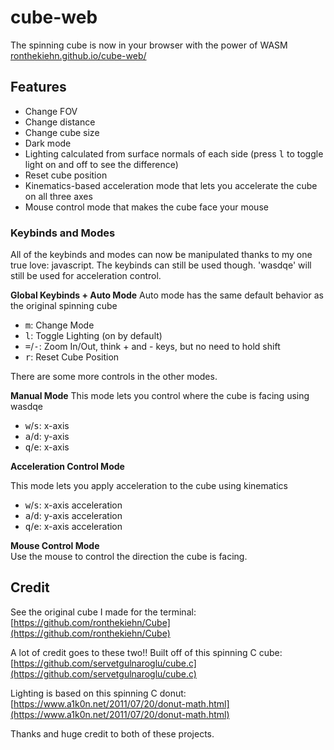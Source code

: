 # cube-web
The spinning cube is now in your browser with the power of WASM  
[ronthekiehn.github.io/cube-web/](https://ronthekiehn.github.io/cube-web/)

## Features  
 - Change FOV
 - Change distance
 - Change cube size 
 - Dark mode 
 - Lighting calculated from surface normals of each side (press <kbd>l</kbd> to toggle light on and off to see the difference)
 - Reset cube position
 - Kinematics-based acceleration mode that lets you accelerate the cube on all three axes
 - Mouse control mode that makes the cube face your mouse

### Keybinds and Modes
All of the keybinds and modes can now be manipulated thanks to my one true love: javascript. The keybinds can still be used though. 'wasdqe' will still be used for acceleration control. 

**Global Keybinds + Auto Mode**
Auto mode has the same default behavior as the original spinning cube  
- <kbd>m</kbd>: Change Mode  
- <kbd>l</kbd>: Toggle Lighting (on by default)  
- <kbd>=</kbd>/<kbd>-</kbd>: Zoom In/Out, think + and - keys, but no need to hold shift  
- <kbd>r</kbd>: Reset Cube Position  

There are some more controls in the other modes. 

**Manual Mode**
This mode lets you control where the cube is facing using wasdqe
- <kbd>w</kbd>/<kbd>s</kbd>: x-axis  
- <kbd>a</kbd>/<kbd>d</kbd>: y-axis  
- <kbd>q</kbd>/<kbd>e</kbd>: x-axis  

**Acceleration Control Mode**  

This mode lets you apply acceleration to the cube using kinematics
- <kbd>w</kbd>/<kbd>s</kbd>: x-axis acceleration  
- <kbd>a</kbd>/<kbd>d</kbd>: y-axis acceleration  
- <kbd>q</kbd>/<kbd>e</kbd>: x-axis acceleration  

**Mouse Control Mode**  
Use the mouse to control the direction the cube is facing.



## Credit
See the original cube I made for the terminal: [https://github.com/ronthekiehn/Cube](https://github.com/ronthekiehn/Cube)

A lot of credit goes to these two!! 
Built off of this spinning C cube: [https://github.com/servetgulnaroglu/cube.c](https://github.com/servetgulnaroglu/cube.c)

Lighting is based on this spinning C donut: [https://www.a1k0n.net/2011/07/20/donut-math.html](https://www.a1k0n.net/2011/07/20/donut-math.html)

Thanks and huge credit to both of these projects.

